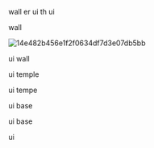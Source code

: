 wall er ui th ui

wall 

![14e482b456e1f2f0634df7d3e07db5bb](https://github.com/user-attachments/assets/c8cfc6a9-acbe-4c03-a68f-3d9b04158778)

ui
  wall 

ui
  temple 

ui
  tempe 

ui
  base 

ui
  base 

ui
